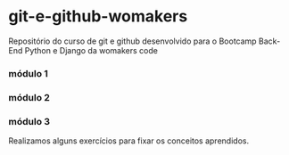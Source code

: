 # git-e-github-womakers
Repositório do curso de git e github desenvolvido para o Bootcamp Back-End Python e Django da womakers code

### módulo 1
### módulo 2
### módulo 3


Realizamos alguns exercícios para fixar os conceitos aprendidos.